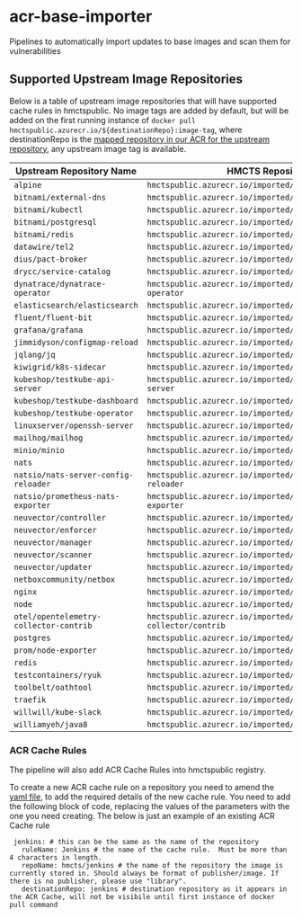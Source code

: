 # acr-base-importer
Pipelines to automatically import updates to base images and scan them for vulnerabilities
## Supported Upstream Image Repositories

Below is a table of upstream image repositories that will have supported cache rules in hmctspublic. No image tags are added by default, but will be added on the first running instance of `docker pull hmctspublic.azurecr.io/${destinationRepo}:image-tag`, where destinationRepo is the [mapped repository in our ACR for the upstream repository](acr-respositories.yaml), any upstream image tag is available.


| **Upstream Repository Name**           | **HMCTS Repository Name**                                              |
|----------------------------------------|------------------------------------------------------------------------|
| `alpine`                               | `hmctspublic.azurecr.io/imported/alpine`                               |
| `bitnami/external-dns`                 | `hmctspublic.azurecr.io/imported/bitnami/external-dns`                 |
| `bitnami/kubectl`                      | `hmctspublic.azurecr.io/imported/bitnami/kubectl`                      |
| `bitnami/postgresql`                   | `hmctspublic.azurecr.io/imported/bitnami/postgresql`                   |
| `bitnami/redis`                        | `hmctspublic.azurecr.io/imported/bitnami/redis`                        |
| `datawire/tel2`                        | `hmctspublic.azurecr.io/imported/datawire/tel2`                        |
| `dius/pact-broker`                     | `hmctspublic.azurecr.io/imported/dius/pact-broker`                     |
| `drycc/service-catalog`                | `hmctspublic.azurecr.io/imported/dyrcc/service-catalog`                |
| `dynatrace/dynatrace-operator`         | `hmctspublic.azurecr.io/imported/dynatrace/dynatrace-operator`         |
| `elasticsearch/elasticsearch`          | `hmctspublic.azurecr.io/imported/elasticsearch/elasticsearch`          |
| `fluent/fluent-bit`                    | `hmctspublic.azurecr.io/imported/fluent/fluent-bit`                    |
| `grafana/grafana`                      | `hmctspublic.azurecr.io/imported/grafana`                              |
| `jimmidyson/configmap-reload`          | `hmctspublic.azurecr.io/imported/jimmidyson/configmap-reload`          |
| `jqlang/jq`                            | `hmctspublic.azurecr.io/imported/jqlang/jq`                            |
| `kiwigrid/k8s-sidecar`                 | `hmctspublic.azurecr.io/imported/kiwigrid/k8s-sidecar`                 |
| `kubeshop/testkube-api-server`         | `hmctspublic.azurecr.io/imported/kubeshop/testkube-api-server`         |
| `kubeshop/testkube-dashboard`          | `hmctspublic.azurecr.io/imported/kubeshop/testkube-dashboard`          |
| `kubeshop/testkube-operator`           | `hmctspublic.azurecr.io/imported/kubeshop/testkube-operator`           |
| `linuxserver/openssh-server`           | `hmctspublic.azurecr.io/imported/linuxserver/openssh-server`           | 
| `mailhog/mailhog`                      | `hmctspublic.azurecr.io/imported/mailhog/mailhog`                      |
| `minio/minio`                          | `hmctspublic.azurecr.io/imported/minio/minio`                          |
| `nats`                                 | `hmctspublic.azurecr.io/imported/nats`                                 |
| `natsio/nats-server-config-reloader`   | `hmctspublic.azurecr.io/imported/natsi/nats-server-config-reloader`    |
| `natsio/prometheus-nats-exporter`      | `hmctspublic.azurecr.io/imported/natsio/prometheus-nats-exporter`      |
| `neuvector/controller`                 | `hmctspublic.azurecr.io/imported/neuvector/controller`                 |
| `neuvector/enforcer`                   | `hmctspublic.azurecr.io/imported/neuvector/enforcer`                   |
| `neuvector/manager`                    | `hmctspublic.azurecr.io/imported/neuvector/manager`                    |
| `neuvector/scanner`                    | `hmctspublic.azurecr.io/imported/neuvector/scanner`                    |
| `neuvector/updater`                    | `hmctspublic.azurecr.io/imported/neuvector/updater`                    |
| `netboxcommunity/netbox`               | `hmctspublic.azurecr.io/imported/netboxcommunity/netbox`               |
| `nginx`                                | `hmctspublic.azurecr.io/imported/nginx`                                |
| `node`                                 | `hmctspublic.azurecr.io/imported/library/node`                         |
| `otel/opentelemetry-collector-contrib` | `hmctspublic.azurecr.io/imported/otel/opentelemetry-collector/contrib` |
| `postgres`                             | `hmctspublic.azurecr.io/imported/postgres`                             |
| `prom/node-exporter`                   | `hmctspublic.azurecr.io/imported/prom/node-exporter`                   |
| `redis`                                | `hmctspublic.azurecr.io/imported/library/redis`                        |
| `testcontainers/ryuk`                  | `hmctspublic.azurecr.io/imported/testcontainers/ryuk`                  |
| `toolbelt/oathtool`                    | `hmctspublic.azurecr.io/imported/toolbelt/oathtool`                    |
| `traefik`                              | `hmctspublic.azurecr.io/imported/traefik`                              |
| `willwill/kube-slack`                  | `hmctspublic.azurecr.io/imported/willwill/kube-slack`                  |
| `williamyeh/java8`                     | `hmctspublic.azurecr.io/imported/williamyeh/java8`                     |

### ACR Cache Rules
The pipeline will also add ACR Cache Rules into hmctspublic registry.

To create a new ACR cache rule on a repository you need to amend the [yaml file](acr-repositories.yaml), to add the required details of the new cache rule. You need to add the following block of code, replacing the values of the parameters with the one you need creating. The below is just an example of an existing ACR Cache rule
 
 ```
  jenkins: # this can be the same as the name of the repository
    ruleName: Jenkins # the name of the cache rule.  Must be more than 4 characters in length.
    repoName: hmcts/jenkins # the name of the repository the image is currently stored in. Should always be format of publisher/image. If there is no publisher, please use "library".
    destinationRepo: jenkins # destination repository as it appears in the ACR Cache, will not be visibile until first instance of docker pull command
 ```